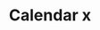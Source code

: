 ---
title: Calendar x
tags: ["calendar", "x", "delete", "remove", "cancel"]
icon: calendar-x
svg: '<svg xmlns="http://www.w3.org/2000/svg" width="24" height="24" fill="none" viewBox="0 0 24 24" stroke-width="1.5" stroke-linecap="round" stroke-linejoin="round" stroke="currentColor"><path d="M16.5 5V3m-9 2V3M3.25 8h17.5M10.5 12.5l3 3m0-3-3 3M3 10.044c0-2.115 0-3.173.436-3.981a3.896 3.896 0 0 1 1.748-1.651C6.04 4 7.16 4 9.4 4h5.2c2.24 0 3.36 0 4.216.412.753.362 1.364.94 1.748 1.65.436.81.436 1.868.436 3.983v4.912c0 2.115 0 3.173-.436 3.981a3.896 3.896 0 0 1-1.748 1.651C17.96 21 16.84 21 14.6 21H9.4c-2.24 0-3.36 0-4.216-.412a3.896 3.896 0 0 1-1.748-1.65C3 18.128 3 17.07 3 14.955z"/></svg>'
---